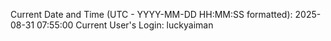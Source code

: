 Current Date and Time (UTC - YYYY-MM-DD HH:MM:SS formatted): 2025-08-31 07:55:00
Current User's Login: luckyaiman
